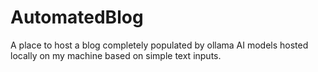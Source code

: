 # AutomatedBlog
A place to host a blog completely populated by ollama AI models hosted locally on my machine based on simple text inputs.
